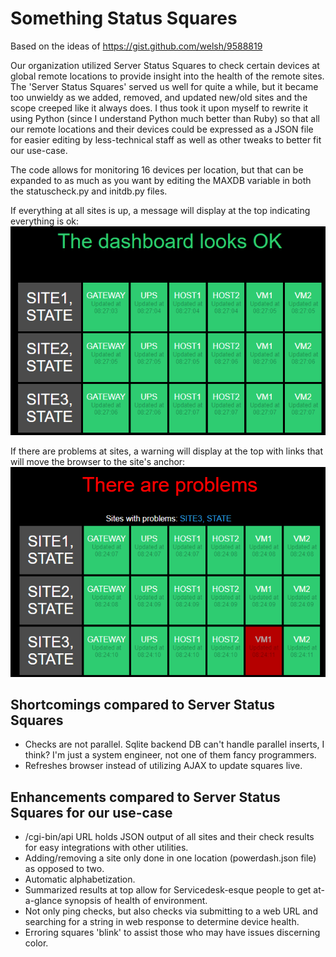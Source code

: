 # Something Status Squares

Based on the ideas of https://gist.github.com/welsh/9588819

Our organization utilized Server Status Squares to check certain devices at global remote locations to provide insight into the health of the remote sites. The 'Server Status Squares' served us well for quite a while, but it became too unwieldy as we added, removed, and updated new/old sites and the scope creeped like it always does. I thus took it upon myself to rewrite it using Python (since I understand Python much better than Ruby) so that all our remote locations and their devices could be expressed as a JSON file for easier editing by less-technical staff as well as other tweaks to better fit our use-case.

The code allows for monitoring 16 devices per location, but that can be expanded to as much as you want by editing the MAXDB variable in both the statuscheck.py and initdb.py files.

If everything at all sites is up, a message will display at the top indicating everything is ok:
![Alt text](ok.PNG?raw=true "Everything is ok")

If there are problems at sites, a warning will display at the top with links that will move the browser to the site's anchor:
![Alt text](problems.PNG?raw=true "Problems")


## Shortcomings compared to Server Status Squares
* Checks are not parallel. Sqlite backend DB can't handle parallel inserts, I think? I'm just a system engineer, not one of them fancy programmers.
* Refreshes browser instead of utilizing AJAX to update squares live.

## Enhancements compared to Server Status Squares for our use-case
* /cgi-bin/api URL holds JSON output of all sites and their check results for easy integrations with other utilities.
* Adding/removing a site only done in one location (powerdash.json file) as opposed to two.
* Automatic alphabetization.
* Summarized results at top allow for Servicedesk-esque people to get at-a-glance synopsis of health of environment.
* Not only ping checks, but also checks via submitting to a web URL and searching for a string in web response to determine device health.
* Erroring squares 'blink' to assist those who may have issues discerning color.


